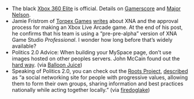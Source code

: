 -   The black [Xbox 360
    Elite](http://www.xbox.com/hardware/xbox360elite) is official.
    Details on
    [Gamerscore](http://gamerscoreblog.com/team/archive/2007/03/27/543284.aspx)
    and [Major
    Nelson](http://www.majornelson.com/archive/2007/03/27/the-one-about-the-xbox-360-elite.aspx).
-   Jamie Fristrom of [Torpex
    Games](http://www.torpexgames.com) [writes](http://www.gamedevblog.com/2007/03/some_answers.html)
    about XNA and the approval process for making an Xbox Live Arcade
    game. At the end of his post, he confirms that his team is using a
    “pre-pre-alpha” version of XNA Game Studio *Professional*. I wonder
    how long before that’s widely available?
-   Politics 2.0 Advice: When building your MySpace page, don’t use
    images hosted on other peoples servers. John McCain found out the
    [hard
    way](http://www.techcrunch.com/2007/03/27/john-mccains-myspace-page-hacked/).
    (via [Balloon Juice](http://www.balloon-juice.com/?p=8007))
-   Speaking of Politics 2.0, you can check out the [Roots
    Project](http://www.staterootsproject.org/),
    [described](http://www.firedoglake.com/2007/03/27/re-introducing-the-roots-project/)
    as “a social networking site for people with progressive values,
    allowing them to form their own groups, sharing information and best
    practices nationally while acting together locally.” (via
    [firedoglake](http://www.firedoglake.com/2007/03/27/re-introducing-the-roots-project/))

